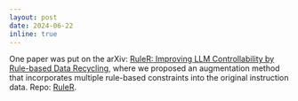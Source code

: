 ```yaml
---
layout: post
date: 2024-06-22
inline: true
---
```


One paper was put on the arXiv: [RuleR: Improving LLM Controllability by Rule-based Data Recycling](https://arxiv.org/abs/2406.15938), where we proposed an augmentation method that incorporates multiple rule-based constraints into the original instruction data. Repo: [RuleR](https://github.com/MingLiiii/RuleR).
